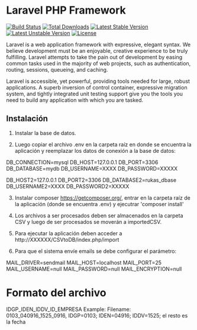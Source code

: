 # Laravel PHP Framework

[![Build Status](https://travis-ci.org/laravel/framework.svg)](https://travis-ci.org/laravel/framework)
[![Total Downloads](https://poser.pugx.org/laravel/framework/d/total.svg)](https://packagist.org/packages/laravel/framework)
[![Latest Stable Version](https://poser.pugx.org/laravel/framework/v/stable.svg)](https://packagist.org/packages/laravel/framework)
[![Latest Unstable Version](https://poser.pugx.org/laravel/framework/v/unstable.svg)](https://packagist.org/packages/laravel/framework)
[![License](https://poser.pugx.org/laravel/framework/license.svg)](https://packagist.org/packages/laravel/framework)

Laravel is a web application framework with expressive, elegant syntax. We believe development must be an enjoyable, creative experience to be truly fulfilling. Laravel attempts to take the pain out of development by easing common tasks used in the majority of web projects, such as authentication, routing, sessions, queueing, and caching.

Laravel is accessible, yet powerful, providing tools needed for large, robust applications. A superb inversion of control container, expressive migration system, and tightly integrated unit testing support give you the tools you need to build any application with which you are tasked.

## Instalación

1) Instalar la base de datos.

2) Luego copiar el archivo .env en la carpeta raíz en donde se encuentra la aplicación y reemplazar los datos de conexión a la base de datos:

DB_CONNECTION=mysql
DB_HOST=127.0.0.1
DB_PORT=3306
DB_DATABASE=mydb
DB_USERNAME=XXXX
DB_PASSWORD=XXXXX

DB_HOST2=127.0.0.1
DB_PORT2=3306
DB_DATABASE2=rukas_dbase
DB_USERNAME2=XXXX
DB_PASSWORD2=XXXXX

3) Instalar composer https://getcomposer.org/, entrar en la carpeta raíz de la aplicación (donde se encuentra .env) y ejecutrar 'composer install'

4) Los archivos a ser procesados deben ser almacenados en la carpeta CSV y luego de ser procesados se moverán a importedCSV.

5) Para ejecutar la aplicación deben acceder a http://XXXXXX/CSVtoDB/index.php/import

6) Para que el sistema envíe emails se debe configurar el parámetro:

MAIL_DRIVER=sendmail
MAIL_HOST=localhost
MAIL_PORT=25
MAIL_USERNAME=null
MAIL_PASSWORD=null
MAIL_ENCRYPTION=null

# Formato del archivo
IDGP_IDEN_IDDV_ID_EMPRESA
Example: Filename: 0103_040916_1525_0916, IDGP=0103; IDEN=04916; IDDV=1525; el resto es la fecha
